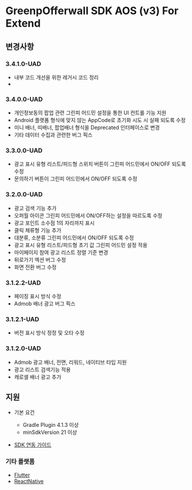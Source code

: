 # GreenpOfferwall SDK AOS (v3) For Extend
## 변경사항

### 3.4.1.0-UAD
- 내부 코드 개선을 위한 레거시 코드 정리
- 
### 3.4.0.0-UAD
- 개인정보동의 팝업 관련 그린피 어드민 설정을 통한 UI 컨트롤 기능 지원
- Android 플랫폼 형식에 맞지 않는 AppCode로 초기화 시도 시 실패 되도록 수정
- 미니 배너, 띠배너, 팝업배너 형식을 Deprecated 인터페이스로 변경
- 기타 데이터 수집과 관련한 버그 픽스

### 3.3.0.0-UAD
- 광고 표시 유형 리스트/피드형 스위치 버튼이 그린피 어드민에서 ON/OFF 되도록 수정
- 문의하기 버튼이 그린피 어드민에서 ON/OFF 되도록 수정

### 3.2.0.0-UAD
- 광고 검색 기능 추가
- 오퍼월 아이콘 그린피 어드민에서 ON/OFF하는 설정을 따르도록 수정
- 광고 포인트 소수점 1의 자리까지 표시
- 클릭 체류형 기능 추가
- 대분류, 소분류 그린피 어드민에서 ON/OFF 되도록 수정
- 광고 표시 유형 리스트/피드형 초기 값 그린피 어드민 설정 적용
- 마이페이지 참여 광고 리스트 정렬 기준 변경
- 뒤로가기 엑션 버그 수정
- 화면 전환 버그 수정

### 3.1.2.2-UAD
- 페이징 표시 방식 수정
- Admob 배너 광고 버그 픽스

### 3.1.2.1-UAD
- 버전 표시 방식 정정 및 오타 수정  

### 3.1.2.0-UAD
- Admob 광고 배너, 전면, 리워드, 네이티브 타입 지원
- 광고 리스트 검색기능 적용
- 캐로셀 배너 광고 추가

## 지원
- 기본 요건
    - Gradle Plugin 4.1.3 이상
    - minSdkVersion 21 이상

- [SDK 연동 가이드](https://github.com/rnd-adforus/GreenpSDK_Android/wiki/Greenp-Offerwall-Android-v3-For-Extend-%EC%97%B0%EB%8F%99%EA%B0%80%EC%9D%B4%EB%93%9C)

### 기타 플랫폼
- [Flutter](https://github.com/rnd-adforus/GreenpSDK_Android/wiki/GreenpOfferwall-forExtends-(v3)-SDK-Flutter-(AOS)-%EC%A7%80%EC%9B%90-%EA%B0%80%EC%9D%B4%EB%93%9C)
- [ReactNative](https://github.com/rnd-adforus/GreenpSDK_Android/wiki/ReactNative-GreenpOfferwall-forExtends-SDK-%EA%B0%80%EC%9D%B4%EB%93%9C)
